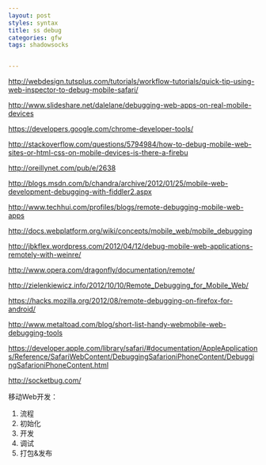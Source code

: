 ```yaml
---
layout: post
styles: syntax
title: ss debug
categories: gfw
tags: shadowsocks


---
```




http://webdesign.tutsplus.com/tutorials/workflow-tutorials/quick-tip-using-web-inspector-to-debug-mobile-safari/

http://www.slideshare.net/dalelane/debugging-web-apps-on-real-mobile-devices

https://developers.google.com/chrome-developer-tools/

http://stackoverflow.com/questions/5794984/how-to-debug-mobile-web-sites-or-html-css-on-mobile-devices-is-there-a-firebu

http://oreillynet.com/pub/e/2638

http://blogs.msdn.com/b/chandra/archive/2012/01/25/mobile-web-development-debugging-with-fiddler2.aspx

http://www.techhui.com/profiles/blogs/remote-debugging-mobile-web-apps

http://docs.webplatform.org/wiki/concepts/mobile_web/mobile_debugging

http://jbkflex.wordpress.com/2012/04/12/debug-mobile-web-applications-remotely-with-weinre/

http://www.opera.com/dragonfly/documentation/remote/

http://zielenkiewicz.info/2012/10/10/Remote_Debugging_for_Mobile_Web/

https://hacks.mozilla.org/2012/08/remote-debugging-on-firefox-for-android/

http://www.metaltoad.com/blog/short-list-handy-webmobile-web-debugging-tools

https://developer.apple.com/library/safari/#documentation/AppleApplications/Reference/SafariWebContent/DebuggingSafarioniPhoneContent/DebuggingSafarioniPhoneContent.html

http://socketbug.com/


移动Web开发：
1. 流程
2. 初始化
3. 开发
4. 调试
5. 打包&发布
